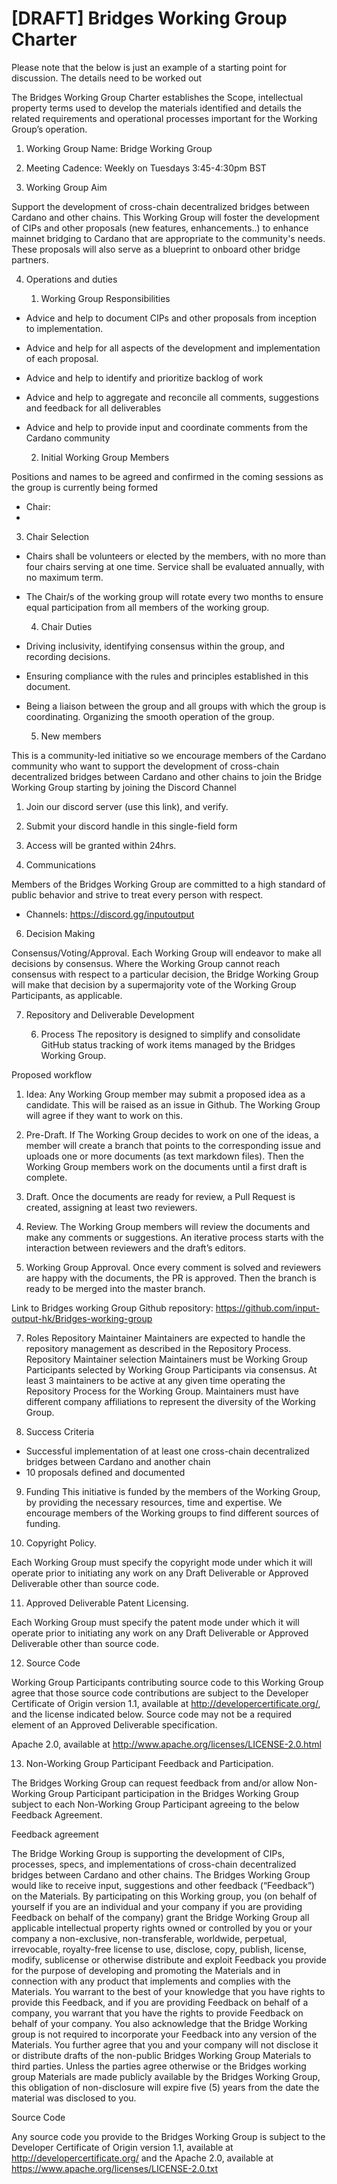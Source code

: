 ﻿# [DRAFT] Bridges Working Group Charter


Please note that the below is just an example of a starting point for discussion. The details need to be worked out


The Bridges Working Group Charter establishes the Scope, intellectual property terms used to develop the materials identified and details the related requirements and operational processes important for the Working Group’s operation. 


1. Working Group Name: Bridge Working Group 


2. Meeting Cadence: Weekly on Tuesdays 3:45-4:30pm BST


3. Working Group Aim


Support the development of cross-chain decentralized bridges between Cardano and other chains. This Working Group will foster the development of CIPs and other proposals (new features, enhancements..) to enhance mainnet bridging to Cardano that are appropriate to the community's needs. These proposals will also serve as a blueprint to onboard other bridge partners. 


4. Operations and duties




   1. Working Group Responsibilities


* Advice and help to document CIPs and other proposals from inception to implementation.
* Advice and help for all aspects of the development and implementation of each proposal.
* Advice and help to identify and prioritize backlog of work
* Advice and help to aggregate and reconcile all comments, suggestions and feedback for all deliverables
* Advice and help to  provide input and coordinate comments from the Cardano community




   2. Initial Working Group Members


Positions and names to be agreed and confirmed in the coming sessions as the group is currently being formed


* Chair:  
* 



   3. Chair Selection


* Chairs shall be volunteers or elected by the members, with no more than four chairs serving at one time. Service shall be evaluated annually, with no maximum term. 
* The Chair/s of the working group will rotate every two months to ensure equal participation from all members of the working group.


   4. Chair Duties


* Driving inclusivity, identifying consensus within the group, and recording decisions. 
* Ensuring compliance with the rules and principles established in this document. 
* Being a liaison between the group and all groups with which the group is coordinating. Organizing the smooth operation of the group. 




   5. New members 


This is a community-led initiative so we encourage members of the Cardano community who want to  support the development of cross-chain decentralized bridges between Cardano and other chains to join the Bridge Working Group starting by joining the Discord Channel 


1. Join our discord server (use this link), and verify.
2. Submit your discord handle in this single-field form
3. Access will be granted within 24hrs.




5. Communications


Members of the Bridges Working Group are committed to a high standard of public behavior and strive to treat every person with respect.


* Channels: https://discord.gg/inputoutput 




6. Decision Making 


Consensus/Voting/Approval. Each Working Group will endeavor to make all decisions by consensus. Where the Working Group cannot reach consensus with respect to a particular decision, the Bridge Working Group will make that decision by a supermajority vote of the Working Group Participants, as applicable.




7. Repository and Deliverable Development 


   6. Process 
The repository is designed to simplify and consolidate GitHub status tracking of work items managed by the Bridges Working Group. 


Proposed workflow


1. Idea:  Any Working Group member may submit a proposed idea as a candidate. This will be raised as an issue in Github. The Working Group will agree if they want to work on this.


2. Pre-Draft. If The Working Group decides to work on one of the ideas, a member will create a branch that points to the corresponding issue and uploads one or more documents (as text markdown files). Then the Working Group members work on the documents until a first draft is complete.


3. Draft. Once the documents are ready for review, a Pull Request is created, assigning at least two reviewers. 


4. Review. The Working Group members will review the documents and make any comments or suggestions. An iterative process starts with the interaction between reviewers and the draft’s editors.


5. Working Group Approval. Once every comment is solved and reviewers are happy with the documents, the PR is approved. Then the branch is ready to be merged into the master branch.




Link to Bridges working Group Github repository: 
https://github.com/input-output-hk/Bridges-working-group


   7. Roles
Repository Maintainer 
Maintainers are expected to handle the repository management as described in the Repository Process.
Repository Maintainer selection
Maintainers must be Working Group Participants selected by Working Group Participants via consensus. At least 3 maintainers to be active at any given time operating the Repository Process for the Working Group. Maintainers must have different company affiliations to represent the diversity of the Working Group. 


8. Success Criteria
* Successful implementation of at least one cross-chain decentralized bridges between Cardano and another chain
* 10 proposals defined and documented


9. Funding
This initiative is funded by the members of the Working Group, by providing the necessary resources, time and expertise. We encourage members of the Working groups to find different sources of funding. 


10. Copyright Policy. 


Each Working Group must specify the copyright mode under which it will operate prior to initiating any work on any Draft Deliverable or Approved Deliverable other than source code. 


11. Approved Deliverable Patent Licensing. 


Each Working Group must specify the patent mode under which it will operate prior to initiating any work on any Draft Deliverable or Approved Deliverable other than source code. 


12. Source Code 


Working Group Participants contributing source code to this Working Group agree that those source code contributions are subject to the Developer Certificate of Origin version 1.1, available at http://developercertificate.org/, and the license indicated below. Source code may not be a required element of an Approved Deliverable specification.


Apache 2.0, available at http://www.apache.org/licenses/LICENSE-2.0.html


13. Non-Working Group Participant Feedback and Participation. 


The Bridges Working Group can request feedback from and/or allow Non-Working Group Participant participation in the Bridges Working Group subject to each Non-Working Group Participant agreeing to the below Feedback Agreement.


Feedback agreement


The Bridge Working Group is supporting the development of CIPs, processes, specs, and implementations of cross-chain decentralized bridges between Cardano and other chains. 
The Bridges Working Group would like to receive input, suggestions and other feedback (“Feedback”) on the Materials. By participating on this Working group, you (on behalf of yourself if you are an individual and your company if you are providing Feedback on behalf of the company) grant the Bridge Working Group all applicable intellectual property rights owned or controlled by you or your company a non-exclusive, non-transferable, worldwide, perpetual, irrevocable, royalty-free license to use, disclose, copy, publish, license, modify, sublicense or otherwise distribute and exploit Feedback you provide for the purpose of developing and promoting the Materials and in connection with any product that implements and complies with the Materials. You warrant to the best of your knowledge that you have rights to provide this Feedback, and if you are providing Feedback on behalf of a company, you warrant that you have the rights to provide Feedback on behalf of your company. You also acknowledge that the Bridge Working group is not required to incorporate your Feedback into any version of the Materials.
You further agree that you and your company will not disclose it or distribute drafts of the non-public Bridges Working Group Materials to third parties. Unless the parties agree otherwise or the Bridges working group Materials are made publicly available by the Bridges Working Group, this obligation of non-disclosure will expire five (5) years from the date the material was disclosed to you.


Source Code


Any source code you provide to the Bridges Working Group is subject to the Developer Certificate of Origin version 1.1, available at http://developercertificate.org/  and the Apache 2.0, available at https://www.apache.org/licenses/LICENSE-2.0.txt
